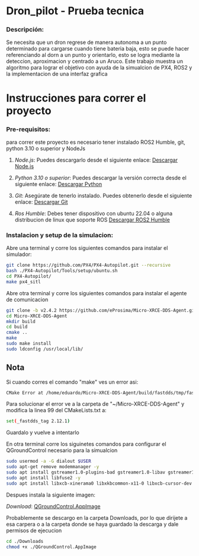 # Dron_pilot - Prueba tecnica

### Descripción:

Se necesita que un dron regrese de manera autonoma a un punto determinado para cargarse cuando tiene bateria baja, esto se puede hacer referenciando al dorn a un punto y orientarlo, esto se logra mediante la deteccion, aproximacion y centrado a un Aruco. Este trabajo muestra un algoritmo para lograr el objetivo con ayuda de la simualcion de PX4, ROS2 y la implementacion de una interfaz grafica

# Instrucciones para correr el proyecto
### Pre-requisitos:

para correr este proyecto es necesario tener instalado ROS2 Humble, git, python 3.10 o superior y NodeJs

1. *Node.js*: Puedes descargarlo desde el siguiente enlace:
   [Descargar Node.js](https://nodejs.org/en/download/package-manager)

2. *Python 3.10 o superior*: Puedes descargar la versión correcta desde el siguiente enlace:
   [Descargar Python](https://www.python.org/downloads/)

3. *Git*: Asegúrate de tenerlo instalado. Puedes obtenerlo desde el siguiente enlace:
   [Descargar Git](https://git-scm.com/downloads)

4. *Ros Humble*: Debes tener dispositivo con ubuntu 22.04 o alguna distribucion de linux que soporte ROS
    [Descargar ROS2 Humble](https://docs.ros.org/en/humble/Installation.html)

### Instalacion y setup de la simulacion:

Abre una terminal y corre los siguientes comandos para instalar el simulador:

```bash
git clone https://github.com/PX4/PX4-Autopilot.git --recursive
bash ./PX4-Autopilot/Tools/setup/ubuntu.sh
cd PX4-Autopilot/
make px4_sitl
```

Abre otra terminal y corre los siguientes comandos para instalar el agente de comunicacion

```bash
git clone -b v2.4.2 https://github.com/eProsima/Micro-XRCE-DDS-Agent.git
cd Micro-XRCE-DDS-Agent
mkdir build
cd build
cmake ..
make
sudo make install
sudo ldconfig /usr/local/lib/
```

## Nota

Si cuando corres el comando "make" ves un error asi: 

```bash
CMake Error at /home/eduardo/Micro-XRCE-DDS-Agent/build/fastdds/tmp/fastdds-gitclone.cmake:40 (message): Failed to checkout tag: '2.12.x'
```

Para solucionar el error ve a la carpeta de "~/Micro-XRCE-DDS-Agent" y modifica la linea 99 del CMakeLists.txt a:

```bash
set(_fastdds_tag 2.12.1)
```

Guardalo y vuelve a intentarlo

En otra terminal corre los siguinetes comandos para configurar el QGroundControl necesario para la simualcion

```bash
sudo usermod -a -G dialout $USER
sudo apt-get remove modemmanager -y
sudo apt install gstreamer1.0-plugins-bad gstreamer1.0-libav gstreamer1.0-gl -y
sudo apt install libfuse2 -y
sudo apt install libxcb-xinerama0 libxkbcommon-x11-0 libxcb-cursor-dev -y
```

Despues instala la siguiente imagen:

*Download*:
   [QGroundControl.AppImage](https://d176tv9ibo4jno.cloudfront.net/latest/QGroundControl.AppImage)

Probablemente se descargo en la carpeta Downloads, por lo que dirijete a esa carpera o a la carpeta donde se haya guardado la descarga y dale permisos de ejecucion

```bash
cd ./Downloads
chmod +x ./QGroundControl.AppImage
```